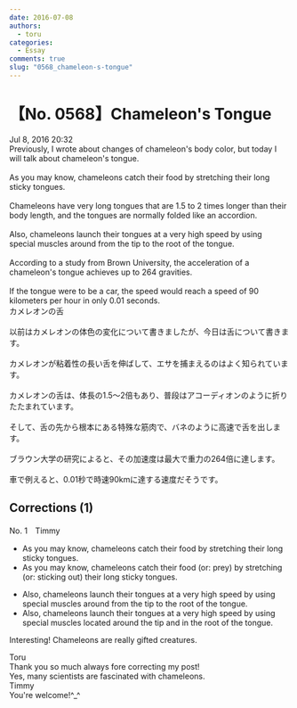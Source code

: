 ```yaml
---
date: 2016-07-08
authors:
  - toru
categories:
  - Essay
comments: true
slug: "0568_chameleon-s-tongue"
---
```


# 【No. 0568】Chameleon's Tongue
<div class="date">Jul 8, 2016 20:32</div>
<div id="post"><div id="body_show_ori">
Previously, I wrote about changes of chameleon's body color, but today I will talk about chameleon's tongue.<br/><br/>As you may know, chameleons catch their food by stretching their long sticky tongues.<br/><br/>Chameleons have very long tongues that are 1.5 to 2 times longer than their body length, and the tongues are normally folded like an accordion.<br/><br/>Also, chameleons launch their tongues at a very high speed by using special muscles around from the tip to the root of the tongue.<br/><br/>According to a study from Brown University, the acceleration of a chameleon's tongue achieves up to 264 gravities.<br/><br/>If the tongue were to be a car, the speed would reach a speed of 90 kilometers per hour in only 0.01 seconds.
</div></div>

<!-- more -->

<div id="post_ja"><div id="body_show_mo">
カメレオンの舌<br/><br/>以前はカメレオンの体色の変化について書きましたが、今日は舌について書きます。<br/><br/>カメレオンが粘着性の長い舌を伸ばして、エサを捕まえるのはよく知られています。<br/><br/>カメレオンの舌は、体長の1.5～2倍もあり、普段はアコーディオンのように折りたたまれています。<br/><br/>そして、舌の先から根本にある特殊な筋肉で、バネのように高速で舌を出します。<br/><br/>ブラウン大学の研究によると、その加速度は最大で重力の264倍に達します。<br/><br/>車で例えると、0.01秒で時速90kmに達する速度だそうです。
</div></div>

## Corrections (1)
<div id="block"><div class="first_name"> No. 1　<span class="just_name">Timmy</span></div><div id="block2">
<ul class="correction_field">
<li class="incorrect">As you may know, chameleons catch their food by stretching their long sticky tongues.</li>
<li class="corrected correct">
As you may know, chameleons catch their food (or: <span class="f_blue">prey</span>) by stretching (or: <span class="f_blue">sticking out</span>) their long sticky tongues.
</li>
</ul>
<ul class="correction_field">
<li class="incorrect">Also, chameleons launch their tongues at a very high speed by using special muscles around from the tip to the root of the tongue.</li>
<li class="corrected correct">
Also, chameleons launch their tongues at a very high speed by using special muscles <span class="f_blue">located</span> around the tip <span class="f_blue">and in</span> the root of the tongue.
</li>
</ul>
<p class="comment_small">
 Interesting! Chameleons are really gifted creatures.
</p>

</div><div class="name"><span class="just_name">Toru</span><br>
Thank you so much always fore correcting my post!<br/>Yes, many scientists are fascinated with chameleons.
</div>
<div class="name"><span class="just_name">Timmy</span><br>
You're welcome!^_^
</div>
</div>
